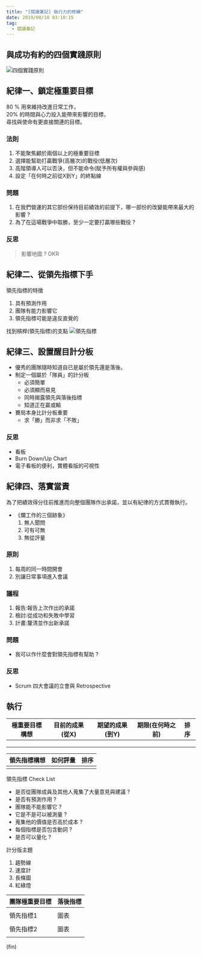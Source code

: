 ```yaml
---
title: "[閱讀筆記] 執行力的修練"
date: 2019/08/10 03:10:15
tag:
  - 閱讀筆記
---
```


## 與成功有約的四個實踐原則

![四個實踐原則](https://i.imgur.com/RyowM2h.jpg)

## 紀律一、鎖定極重要目標

80 % 用來維持改進日常工作，  
20% 的時間與心力投入能帶來影響的目標，  
尋找與使命有更直接關連的目標。  

### 法則

1. 不能聚焦顧於兩個以上的極重要目標
2. 選擇能幫助打贏戰爭(高層次)的戰役(低層次)
3. 高階領導人可以否決，但不能命令(賦予所有權與參與感)
4. 設定「在何時之前從X到Y」的終點線

### 問題

1. 在我們營運的其它部份保持目前績效的前提下，哪一部份的改變能帶來最大的影響 ?
2. 為了在這場戰爭中取勝，至少一定要打贏哪些戰役 ?

### 反思

> 影響地圖 ?
> OKR

## 紀律二、從領先指標下手

領先指標的特徵  

1. 具有預測作用
2. 團隊有能力影響它
3. 領先指標可能是違反直覺的

找到槓桿(領先指標)的支點
![領先指標](https://i.imgur.com/DyfN3F5.jpg)

## 紀律三、設置醒目計分板

- 優秀的團隊隨時知道自已是屬於領先還是落後。
- 制定一個屬於「隊員」的計分板
  - 必須簡單
  - 必須顯而易見
  - 同時揭露領先與落後指標
  - 知道正在贏或輸
- 賽局本身比計分板重要
  - 求「勝」而非求「不敗」

### 反思 

- 看板
- Burn Down/Up Chart
- 電子看板的便利，實體看版的可視性

## 紀律四、落實當責

為了把績效得分往前推進而向整個團隊作出承諾，並以有紀律的方式貫徹執行。  

- 《爛工作的三個跡象》
    1. 無人聞問
    2. 可有可無
    3. 無從評量

### 原則

1. 每周的同一時間開會
2. 別讓日常事項進入會議

### 議程

1. 報告:報告上次作出的承諾
2. 檢討:從成功和失敗中學習
3. 計畫:釐清並作出新承諾

### 問題

- 我可以作什麼會對領先指標有幫助 ?

### 反思

- Scrum 四大會議的立會與 Retrospective


## 執行

| 極重要目標構想 | 目前的成果(從X) | 期望的成果(到Y) |期限(在何時之前) | 排序 |
| -------- | -------- | -------- |-------- | -------- |
|      |      |      |     |     |
|      |      |      |     |     |
|      |      |      |     |     |

| 領先指標構想 | 如何評量 | 排序 |
| -------- | -------- | -------- |
|      |      |      |

領先指標 Check List

- 是否從團隊成員及其他人蒐集了大量意見與建議 ?
- 是否有預測作用 ?
- 團隊能不能影響它 ?
- 它是不是可以被測量 ?
- 蒐集他的價值是否高於成本 ?
- 每個指標是否包含動詞 ?
- 是否可以量化 ?

計分版主題

1. 趨勢線
2. 速度計
3. 長條圖
4. 紅綠燈

| 團隊極重要目標 | 落後指標 |
| -------- | -------- |
|      |      |
| 領先指標1 | 圖表 |
|      |      |
| 領先指標2 | 圖表 |
|      |      |

(fin)
